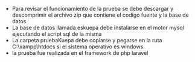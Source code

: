 * Para revisar el funcionamiento de la prueba se debe descargar y descomprimir el archivo zip que contiene el codigo fuente y la base de datos
* La base de datos llamada eskuepa debe instalarse en el motor mysql ejecutando el script sql de la misma
* La carpeta pruebaKuepa debe copiarse y pegarse en la ruta C:\xampp\htdocs si el sistema operativo es windows
* la prueba fue realizada en el framework de php laravel
